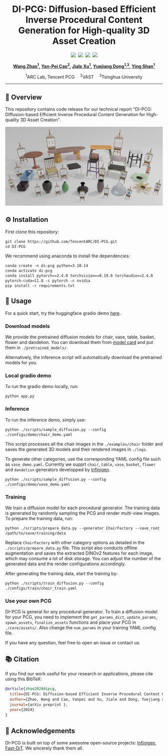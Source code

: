 <div align="center">
  
# DI-PCG: Diffusion-based Efficient Inverse Procedural Content Generation for High-quality 3D Asset Creation

<a href="https://thuzhaowang.github.io/projects/DI-PCG"><img src="https://img.shields.io/static/v1?label=Project%20Page&message=Github&color=blue&logo=github-pages"></a>&ensp;<a href=""><img src="https://img.shields.io/badge/ArXiv-2404.07191-brightgreen"></a>&ensp;<a href="https://huggingface.co/TencentARC/DI-PCG"><img src="https://img.shields.io/badge/%F0%9F%A4%97%20Model_Card-Huggingface-orange"></a>&ensp;<a href="https://huggingface.co/spaces/TencentARC/DI-PCG"><img src="https://img.shields.io/badge/%F0%9F%A4%97%20Gradio%20Demo-Huggingface-orange"></a><br>

**[Wang Zhao<sup>1</sup>](https://thuzhaowang.github.io), [Yan-Pei Cao<sup>2</sup>](https://yanpei.me/), [Jiale Xu<sup>1</sup>](https://bluestyle97.github.io/),  [Yuejiang Dong<sup>1,3</sup>](https://scholar.google.com.hk/citations?user=0i7bPj8AAAAJ&hl=zh-CN), [Ying Shan<sup>1</sup>](https://scholar.google.com/citations?user=4oXBp9UAAAAJ&hl=en)**

<sup>1</sup>ARC Lab, Tencent PCG &ensp;&ensp;<sup>2</sup>VAST &ensp;&ensp;<sup>3</sup>Tsinghua University



</div>

---

## 🚩 Overview
This repository contains code release for our technical report "DI-PCG: Diffusion-based Efficient Inverse Procedural Content Generation for High-quality 3D Asset Creation".

<p align="center">
  <img src="misc/teaser.png" >
</p>


## ⚙️ Installation
First clone this repository:
```
git clone https://github.com/TencentARC/DI-PCG.git
cd DI-PCG
```
We recommend using anaconda to install the dependencies:
```
conda create -n di-pcg python=3.10.14
conda activate di-pcg
conda install pytorch==2.4.0 torchvision==0.19.0 torchaudio==2.4.0  pytorch-cuda=11.8 -c pytorch -c nvidia
pip install -r requirements.txt
```

## 🚀 Usage
For a quick start, try the huggingface gradio demo [here](https://huggingface.co/spaces/TencentARC/DI-PCG).

### Download models
We provide the pretrained diffusion models for chair, vase, table, basket, flower and dandelion. You can download them from [model card]() and put them in `./pretrained_models/`. 

Alternatively, the inference script will automatically download the pretrained models for you.

### Local gradio demo
To run the gradio demo locally, run:
```
python app.py
```

### Inference
To run the inference demo, simply use:
```
python ./scripts/sample_diffusion.py --config ./configs/demo/chair_demo.yaml
```
This script processes all the chair images in the `./examples/chair` folder and saves the generated 3D models and their rendered images in `./logs`. 

To generate other categories, use the corresponding YAML config file such as `vase_demo.yaml`. Currently we supprt `chair`, `table`, `vase`, `basket`, `flower` and `dandelion` generators developped by [Infinigen](https://github.com/princeton-vl/infinigen).
```
python ./scripts/sample_diffusion.py --config ./configs/demo/vase_demo.yaml
```

### Training
We train a diffusion model for each procedural generator. The training data is generated by randomly sampling the PCG and render multi-view images. To prepare the training data, run:
```
python ./scripts/prepare_data.py --generator ChairFactory --save_root /path/to/save/training/data
```
Replace `ChairFactory` with other category options as detailed in the `./scripts/prepare_data.py` file. This script also conducts offline augmentation and saves the extracted DINOv2 features for each image, which may consume a lot of disk storage. You can adjust the number of the generated data and the render configurations accordingly.

After generating the training data, start the training by:
```
python ./scripts/train_diffusion.py --config ./configs/train/chair_train.yaml
```

### Use your own PCG
DI-PCG is general for any procedural generator. To train a diffusion model for your PCG, you need to implement the `get_params_dict`, `update_params`, `spawn_assets`, `finalize_assets` functions and place your PCG in `./core/assets/`. Also change the `num_params` in your training YAML config file.

If you have any question, feel free to open an issue or contact us.

## :books: Citation

If you find our work useful for your research or applications, please cite using this BibTeX:

```BibTeX
@article{zhao2024dipcg,
  title={DI-PCG: Diffusion-based Efficient Inverse Procedural Content Generation for High-quality 3D Asset Creation},
  author={Zhao, Wang and Cao, Yanpei and Xu, Jiale and Dong, Yuejiang and Shan, Ying},
  journal={arXiv preprint },
  year={2024}
}
```

## 🤗 Acknowledgements

DI-PCG is built on top of some awesome open-source projects: [Infinigen](https://github.com/princeton-vl/infinigen), [Fast-DiT](https://github.com/chuanyangjin/fast-DiT). We sincerely thank them all.
